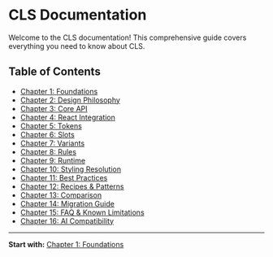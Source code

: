# CLS Documentation

Welcome to the CLS documentation! This comprehensive guide covers everything you need to know about CLS.

## Table of Contents
- [Chapter 1: Foundations](./01-foundations/index.md)
- [Chapter 2: Design Philosophy](./02-design-philosophy/index.md)
- [Chapter 3: Core API](./03-core-api/index.md)
- [Chapter 4: React Integration](./04-react-integration/index.md)
- [Chapter 5: Tokens](./05-tokens/index.md)
- [Chapter 6: Slots](./06-slots/index.md)
- [Chapter 7: Variants](./07-variants/index.md)
- [Chapter 8: Rules](./08-rules/index.md)
- [Chapter 9: Runtime](./09-runtime/index.md)
- [Chapter 10: Styling Resolution](./10-styling-resolution/index.md)
- [Chapter 11: Best Practices](./11-best-practices/index.md)
- [Chapter 12: Recipes & Patterns](./12-recipes-&-patterns/index.md)
- [Chapter 13: Comparison](./13-comparison/index.md)
- [Chapter 14: Migration Guide](./14-migration-guide/index.md)
- [Chapter 15: FAQ & Known Limitations](./15-faq-&-known-limitations/index.md)
- [Chapter 16: AI Compatibility](./16-ai-compatibility/index.md)

---

**Start with:** [Chapter 1: Foundations](./01-foundations/index.md)
